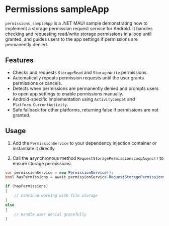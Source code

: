# Permissions sampleApp

`permissions_sampleApp` is a .NET MAUI sample demonstrating how to implement a storage permission request service for Android. It handles checking and requesting read/write storage permissions in a loop until granted, and guides users to the app settings if permissions are permanently denied.

## Features

- Checks and requests `StorageRead` and `StorageWrite` permissions.
- Automatically repeats permission requests until the user grants permissions or cancels.
- Detects when permissions are permanently denied and prompts users to open app settings to enable permissions manually.
- Android-specific implementation using `ActivityCompat` and `Platform.CurrentActivity`.
- Safe fallback for other platforms, returning false if permissions are not granted.

## Usage

1. Add the `PermissionService` to your dependency injection container or instantiate it directly.

2. Call the asynchronous method `RequestStoragePermissionsLoopAsync()` to ensure storage permissions:

```csharp
var permissionService = new PermissionService();
bool hasPermissions = await permissionService.RequestStoragePermissionsLoopAsync();

if (hasPermissions)
{
    // Continue working with file storage
}
else
{
    // Handle user denial gracefully
}
